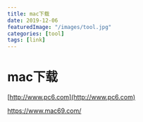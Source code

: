```yaml
---
title: mac下载
date: 2019-12-06
featuredImage: "/images/tool.jpg"
categories: [tool]
tags: [link]
---
```


# mac下载



[http://www.pc6.com](http://www.pc6.com)

https://www.mac69.com/


